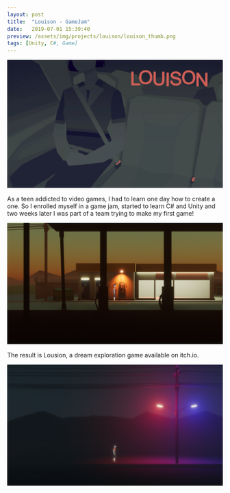 ```yaml
---
layout: post
title:  "Louison - GameJam"
date:   2019-07-01 15:39:40
preview: /assets/img/projects/louison/louison_thumb.png
tags: [Unity, C#, Game]
---
```

![Illustration game](/assets/img/projects/louison/louison_illust.png)


As a teen addicted to video games, I had to learn one day how to create a one. So I enrolled myself in a game jam, started to learn C# and Unity and two weeks later I was part of a team trying to make my first game!

![Picture 1](/assets/img/projects/louison/I58pwh.png)

The result is Lousion, a dream exploration game available on itch.io.

![Picture 2](/assets/img/projects/louison/0j1QRO.png)


